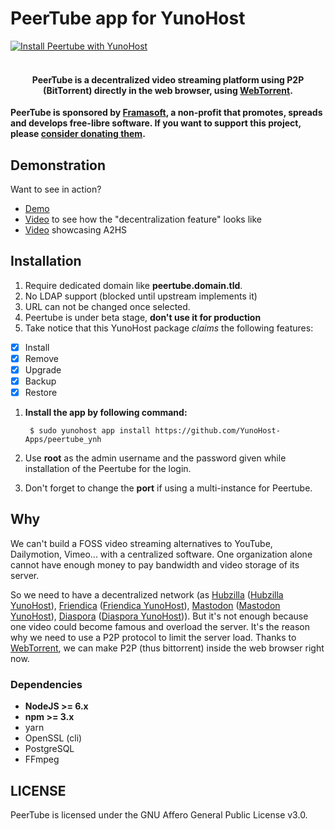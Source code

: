 # PeerTube app for YunoHost

[![Install Peertube with YunoHost](https://install-app.yunohost.org/install-with-yunohost.png)](https://install-app.yunohost.org/?app=Peertube)<br><br>

<h4 align="center">
PeerTube is a decentralized video streaming platform using P2P (BitTorrent) directly in the web browser, using <a href="https://github.com/feross/webtorrent">WebTorrent</a>.
</h4>

**PeerTube is sponsored by [Framasoft](https://framatube.org/#en), a non-profit that promotes, spreads and develops free-libre software. If you want to support this project, please [consider donating them](https://soutenir.framasoft.org/en/).**

## Demonstration

Want to see in action?

   * [Demo](http://peertube.cpy.re)
   * [Video](https://peertube.cpy.re/videos/watch/f78a97f8-a142-4ce1-a5bd-154bf9386504) to see how the "decentralization feature" looks like
   * [Video](https://peertube.valvin.fr/videos/watch/e510b421-92f3-4153-aaf9-baf5166f43e8) showcasing A2HS


## Installation

 1. Require dedicated domain like **peertube.domain.tld**.
 1. No LDAP support (blocked until upstream implements it)
 1. URL can not be changed once selected.
 1. Peertube is under beta stage, **don't use it for production**
 1. Take notice that this YunoHost package *claims* the following features:
   - [x] Install
   - [x] Remove
   - [X] Upgrade
   - [X] Backup
   - [X] Restore

 1. **Install the app by following command:**

         $ sudo yunohost app install https://github.com/YunoHost-Apps/peertube_ynh
 1. Use **root** as the admin username and the password given while installation of the Peertube for the login.
 1. Don't forget to change the **port** if using a multi-instance for Peertube.

## Why

We can't build a FOSS video streaming alternatives to YouTube, Dailymotion, Vimeo... with a centralized software. One organization alone cannot have enough money to pay bandwidth and video storage of its server.

So we need to have a decentralized network (as [Hubzilla](https://project.hubzilla.org/page/hubzilla/hubzilla-project) ([Hubzilla YunoHost](https://github.com/YunoHost-Apps/hubzilla_ynh)), [Friendica](http://friendi.ca/) ([Friendica YunoHost](https://github.com/YunoHost-Apps/friendica_ynh)), [Mastodon](https://github.com/tootsuite/mastodon) ([Mastodon YunoHost](https://github.com/YunoHost-Apps/mastodon_ynh)), [Diaspora](https://github.com/diaspora/diaspora) ([Diaspora YunoHost](https://github.com/YunoHost-Apps/diaspora_ynh))).
But it's not enough because one video could become famous and overload the server.
It's the reason why we need to use a P2P protocol to limit the server load.
Thanks to [WebTorrent](https://github.com/feross/webtorrent), we can make P2P (thus bittorrent) inside the web browser right now.

### Dependencies

  * **NodeJS >= 6.x**
  * **npm >= 3.x**
  * yarn
  * OpenSSL (cli)
  * PostgreSQL
  * FFmpeg

## LICENSE

PeerTube is licensed under the GNU Affero General Public License v3.0.
